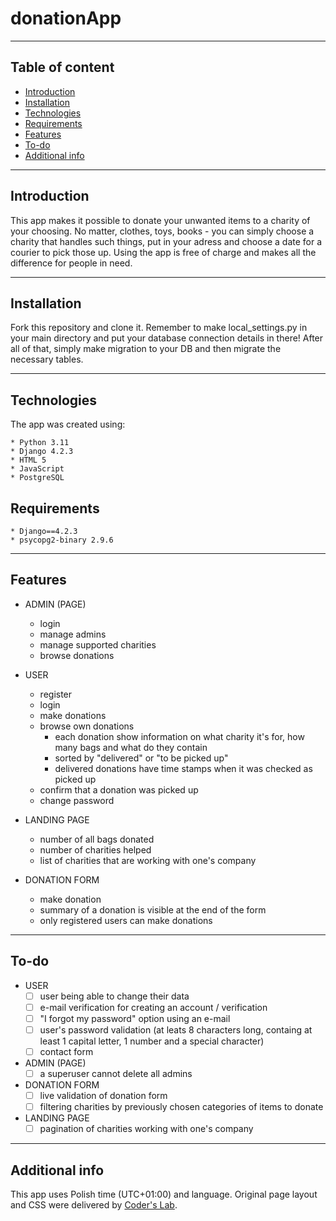 # donationApp

*** 

## Table of content

* [Introduction](#introduction)
* [Installation](#installation)
* [Technologies](#technologies)
* [Requirements](#requirements)
* [Features](#features)
* [To-do](#to-do)
* [Additional info](#additional-info)


***

## Introduction

This app makes it possible to donate your unwanted items to a charity of your choosing. No matter, clothes, toys, books - you can simply choose a charity that handles such things, put in your adress and choose a date for a courier to pick those up. Using the app is free of charge and makes all the difference for people in need.

***

## Installation
Fork this repository and clone it. Remember to make local_settings.py in your main directory and put your database connection details in there! After all of that, simply make migration to your DB and then migrate the necessary tables.

***
## Technologies

The app was created using:

```
* Python 3.11
* Django 4.2.3
* HTML 5
* JavaScript
* PostgreSQL
```

## Requirements

```
* Django==4.2.3
* psycopg2-binary 2.9.6
```

***

## Features

+ ADMIN (PAGE)
  * login
  * manage admins
  * manage supported charities
  * browse donations
    
+ USER
  * register
  * login
  * make donations
  * browse own donations
    - each donation show information on what charity it's for, how many bags and what do they contain
    - sorted by "delivered" or "to be picked up"
    - delivered donations have time stamps when it was checked as picked up
  * confirm that a donation was picked up
  * change password
    
+ LANDING PAGE
  * number of all bags donated
  * number of charities helped
  * list of charities that are working with one's company
    
+ DONATION FORM
  * make donation
  * summary of a donation is visible at the end of the form
  * only registered users can make donations
    

***

## To-do
+ USER
  - [ ] user being able to change their data
  - [ ] e-mail verification for creating an account / verification
  - [ ] "I forgot my password" option using an e-mail
  - [ ] user's password validation (at leats 8 characters long, containg at least 1 capital letter, 1 number and a special character)
  - [ ] contact form

+ ADMIN (PAGE)
  - [ ] a superuser cannot delete all admins

+ DONATION FORM
  - [ ] live validation of donation form
  - [ ] filtering charities by previously chosen categories of items to donate

+ LANDING PAGE
  - [ ] pagination of charities working with one's company

***

## Additional info

This app uses Polish time (UTC+01:00) and language. 
Original page layout and CSS were delivered by [Coder's Lab](https://github.com/CodersLab).
